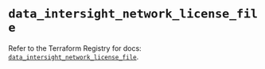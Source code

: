 # `data_intersight_network_license_file`

Refer to the Terraform Registry for docs: [`data_intersight_network_license_file`](https://registry.terraform.io/providers/ciscodevnet/intersight/1.0.71/docs/data-sources/network_license_file).
